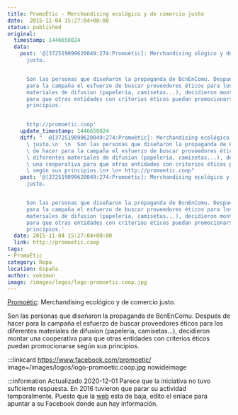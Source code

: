 ```yaml
---
title: PromoÉtic - Merchandising ecológico y de comercio justo
date:  2015-11-04 15:27:04+00:00
status: published
original:
  timestamp: 1446650824
  data:
    post: '@[372519099620049:274:Promoètic]: Merchandising ológico y de comercio
      justo.


      Son las personas que diseñaron la propaganda de BcnEnComu. Después de hacer
      para la campaña el esfuerzo de buscar proveedores éticos para los diferentes
      materiales de difusion (papeleria, camisetas...), decidieron montar una cooperativa
      para que otras entidades con criterios éticos puedan promocionarse según sus
      principios.


      http://promoetic.coop'
    update_timestamp: 1446650824
    diff: "  @[372519099620049:274:Promoètic]: Merchandising ecológico y de comercio\
      \ justo.\n  \n  Son las personas que diseñaron la propaganda de BcnEnComu. Después\
      \ de hacer para la campaña el esfuerzo de buscar proveedores éticos para los\
      \ diferentes materiales de difusion (papeleria, camisetas...), decidieron montar\
      \ una cooperativa para que otras entidades con criterios éticos puedan promocionarse\
      \ según sus principios.\n+ \n+ http://promoetic.coop"
    past: '@[372519099620049:274:Promoètic]: Merchandising ecológico y de comercio
      justo.


      Son las personas que diseñaron la propaganda de BcnEnComu. Después de hacer
      para la campaña el esfuerzo de buscar proveedores éticos para los diferentes
      materiales de difusion (papeleria, camisetas...), decidieron montar una cooperativa
      para que otras entidades con criterios éticos puedan promocionarse según sus
      principios.'
  date: 2015-11-04 15:27:04+00:00
  link: http://promoetic.coop
tags:
- PromoÈtic
category: Ropa
location: España
author: vokimon
image: /images/logos/logo-promoetic.coop.jpg
---
```

[Promoètic](https://www.facebook.com/promoetic/): Merchandising ecológico y de comercio justo.

Son las personas que diseñaron la propaganda de BcnEnComu.
Después de hacer para la campaña el esfuerzo de buscar proveedores éticos
para los diferentes materiales de difusion (papeleria, camisetas...),
decidieron montar una cooperativa para que otras entidades con criterios éticos puedan promocionarse según sus principios.

:::linkcard https://www.facebook.com/promoetic/ image=/images/logos/logo-promoetic.coop.jpg nowideimage

:::information Actualizado 2020-12-01
	Parece que la iniciativa no tuvo suficiente respuesta.
	En 2016 tuvieron que parar su actividad temporalmente.
	Puesto que la [web](https://promoetic.coop) esta de baja,
	edito el enlace para
	apuntar a su Facebook donde aun hay información.


